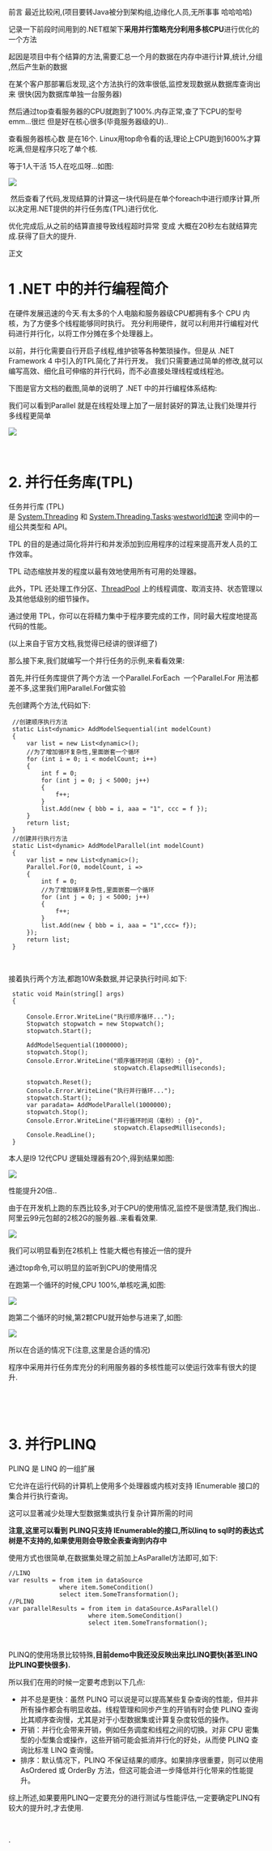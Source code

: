 
前言
最近比较闲,(项目要转Java被分到架构组,边缘化人员,无所事事 哈哈哈哈)


记录一下前段时间用到的.NET框架下**采用并行策略充分利用多核CPU**进行优化的一个方法


起因是项目中有个结算的方法,需要汇总一个月的数据在内存中进行计算,统计,分组 ,然后产生新的数据


在某个客户那部署后发现,这个方法执行的效率很低,监控发现数据从数据库查询出来 很快(因为数据库单独一台服务器)


然后通过top查看服务器的CPU就跑到了100%.内存正常,查了下CPU的型号 emm...很烂 但是好在核心很多(毕竟服务器级的U)..


查看服务器核心数 是在16个. Linux用top命令看的话,理论上CPU跑到1600%才算吃满,但是程序只吃了单个核.


等于1人干活 15人在吃瓜呀...如图:


![](https://img2024.cnblogs.com/blog/653851/202409/653851-20240924153017559-2054029548.png)


 然后查看了代码,发现结算的计算这一块代码是在单个foreach中进行顺序计算,所以决定用.NET提供的并行任务库(TPL)进行优化.


优化完成后,从之前的结算直接导致线程超时异常 变成 大概在20秒左右就结算完成.获得了巨大的提升.


正文
# 1 .NET 中的并行编程简介


在硬件发展迅速的今天.有太多的个人电脑和服务器级CPU都拥有多个 CPU 内核，为了方便多个线程能够同时执行。 充分利用硬件，就可以利用并行编程对代码进行并行化，以将工作分摊在多个处理器上。


以前，并行化需要自行开启子线程,维护锁等各种繁琐操作。但是从 .NET Framework 4 中引入的TPL简化了并行开发。 我们只需要通过简单的修改,就可以编写高效、细化且可伸缩的并行代码，而不必直接处理线程或线程池。


下图是官方文档的截图,简单的说明了 .NET 中的并行编程体系结构:


我们可以看到Parallel 就是在线程处理上加了一层封装好的算法,让我们处理并行多线程更简单


![](https://img2024.cnblogs.com/blog/653851/202409/653851-20240924154058563-1181101347.png)


 


# 2\. 并行任务库(TPL)


任务并行库 (TPL) 是 [System.Threading](https://learn.microsoft.com/zh-cn/dotnet/api/system.threading) 和 [System.Threading.Tasks](https://learn.microsoft.com/zh-cn/dotnet/api/system.threading.tasks):[westworld加速](https://tianchuang88.com) 空间中的一组公共类型和 API。


TPL 的目的是通过简化将并行和并发添加到应用程序的过程来提高开发人员的工作效率。


TPL 动态缩放并发的程度以最有效地使用所有可用的处理器。


此外，TPL 还处理工作分区、[ThreadPool](https://learn.microsoft.com/zh-cn/dotnet/api/system.threading.threadpool) 上的线程调度、取消支持、状态管理以及其他低级别的细节操作。


通过使用 TPL，你可以在将精力集中于程序要完成的工作，同时最大程度地提高代码的性能。


(以上来自于官方文档,我觉得已经讲的很详细了)


那么接下来,我们就编写一个并行任务的示例,来看看效果:


首先,并行任务库提供了两个方法 一个Parallel.ForEach  一个Parallel.For 用法都差不多,这里我们用Parallel.For做实验


先创建两个方法,代码如下:




```
 //创建顺序执行方法
 static List<dynamic> AddModelSequential(int modelCount)
 {
     var list = new List<dynamic>();
     //为了增加循环复杂性,里面嵌套一个循环
     for (int i = 0; i < modelCount; i++)
     {
         int f = 0;
         for (int j = 0; j < 5000; j++)
         {
             f++;
         }
         list.Add(new { bbb = i, aaa = "1", ccc = f });
     }
     return list;
 }
 //创建并行执行方法
 static List<dynamic> AddModelParallel(int modelCount)
 {
     var list = new List<dynamic>();
     Parallel.For(0, modelCount, i =>
     {
         int f = 0;
         //为了增加循环复杂性,里面嵌套一个循环
         for (int j = 0; j < 5000; j++)
         {
             f++;
         }
         list.Add(new { bbb = i, aaa = "1",ccc= f});
     });
     return list;
 }
```


 


接着执行两个方法,都跑10W条数据,并记录执行时间.如下:




```
 static void Main(string[] args)
 {

     Console.Error.WriteLine("执行顺序循环...");
     Stopwatch stopwatch = new Stopwatch();
     stopwatch.Start();

     AddModelSequential(1000000);
     stopwatch.Stop();
     Console.Error.WriteLine("顺序循环时间（毫秒）: {0}",
                             stopwatch.ElapsedMilliseconds);

     stopwatch.Reset();
     Console.Error.WriteLine("执行并行循环...");
     stopwatch.Start();
     var paradata= AddModelParallel(1000000);
     stopwatch.Stop();
     Console.Error.WriteLine("并行循环时间（毫秒）: {0}",
                             stopwatch.ElapsedMilliseconds);
     Console.ReadLine();
 }
```


本人是I9 12代CPU 逻辑处理器有20个,得到结果如图:


![](https://img2024.cnblogs.com/blog/653851/202409/653851-20240924161430802-1131939300.png)


性能提升20倍..


由于在开发机上跑的东西比较多,对于CPU的使用情况,监控不是很清楚,我们掏出..阿里云99元包邮的2核2G的服务器..来看看效果.


![](https://img2024.cnblogs.com/blog/653851/202409/653851-20240924161729585-1891136718.png)


我们可以明显看到在2核机上 性能大概也有接近一倍的提升


通过top命令,可以明显的监听到CPU的使用情况


在跑第一个循环的时候,CPU 100%,单核吃满,如图:


![](https://img2024.cnblogs.com/blog/653851/202409/653851-20240924161939715-1393793363.png)


跑第二个循环的时候,第2颗CPU就开始参与进来了,如图:


![](https://img2024.cnblogs.com/blog/653851/202409/653851-20240924162027478-777083548.png)


所以在合适的情况下(注意,这里是合适的情况)


程序中采用并行任务库充分的利用服务器的多核性能可以使运行效率有很大的提升.


 


 


# 3\. 并行PLINQ


PLINQ 是 LINQ 的一组扩展


它允许在运行代码的计算机上使用多个处理器或内核对支持 IEnumerable 接口的集合并行执行查询。


这可以显著减少处理大型数据集或执行复杂计算所需的时间


**注意,这里可以看到 PLINQ只支持 IEnumerable的接口,所以linq to sql时的表达式树是不支持的,如果使用则会导致全表查询到内存中**


使用方式也很简单,在数据集处理之前加上AsParallel方法即可,如下:




```
//LINQ
var results = from item in dataSource
              where item.SomeCondition()
              select item.SomeTransformation();
//PLINQ
var parallelResults = from item in dataSource.AsParallel()
                      where item.SomeCondition()
                      select item.SomeTransformation();
```


 


PLINQ的使用场景比较特殊,**目前demo中我还没反映出来比LINQ要快(甚至LINQ比PLINQ要快很多).**


所以我们在用的时候一定要考虑到以下几点:


* 并不总是更快：虽然 PLINQ 可以说是可以提高某些复杂查询的性能，但并非所有操作都会有明显收益。线程管理和同步产生的开销有时会使 PLINQ 查询比其顺序查询慢，尤其是对于小型数据集或计算复杂度较低的操作。
* 开销：并行化会带来开销，例如任务调度和线程之间的切换。对非 CPU 密集型的小型集合或操作，这些开销可能会抵消并行化的好处，从而使 PLINQ 查询比标准 LINQ 查询慢。
* 排序：默认情况下，PLINQ 不保证结果的顺序。如果排序很重要，则可以使用 AsOrdered 或 OrderBy 方法，但这可能会进一步降低并行化带来的性能提升。


综上所述,如果要用PLINQ一定要充分的进行测试与性能评估,一定要确定PLINQ有较大的提升时,才去使用.


 


.


 


